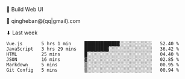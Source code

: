 🧙 Build Web UI

📧 qingheban@(qq|gmail).com

⬇ Last week

<!--START_SECTION:waka-->

```text
Vue.js       5 hrs 1 min     █████████████░░░░░░░░░░░░   52.40 %
JavaScript   3 hrs 29 mins   █████████░░░░░░░░░░░░░░░░   36.42 %
HTML         25 mins         █░░░░░░░░░░░░░░░░░░░░░░░░   04.40 %
JSON         16 mins         ▓░░░░░░░░░░░░░░░░░░░░░░░░   02.85 %
Markdown     5 mins          ▒░░░░░░░░░░░░░░░░░░░░░░░░   00.95 %
Git Config   5 mins          ▒░░░░░░░░░░░░░░░░░░░░░░░░   00.94 %
```

<!--END_SECTION:waka-->

<!--
**banqinghe/banqinghe** is a ✨ _special_ ✨ repository because its `README.md` (this file) appears on your GitHub profile.

Here are some ideas to get you started:

- 🔭 I’m currently working on ...
- 🌱 I’m currently learning ...
- 👯 I’m looking to collaborate on ...
- 🤔 I’m looking for help with ...
- 💬 Ask me about ...
- 📫 How to reach me: ...
- 😄 Pronouns: ...
- ⚡ Fun fact: ...
-->
